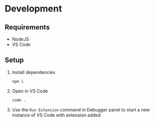# Development

## Requirements

- NodeJS
- VS Code

## Setup

1. Install dependencies

   ```sh
   npm i
   ```

1. Open in VS Code

   ```sh
   code .
   ```

1. Use the `Run Extension` command in Debugger panel to start a new instance of VS Code with extension added
